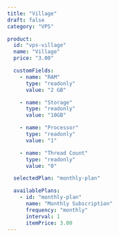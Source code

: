 ```yaml
---
title: "Village"
draft: false
category: "VPS"

product:
  id: "vps-village"
  name: "Village"
  price: "3.00"

  customFields:
    - name: "RAM"
      type: "readonly"
      value: "2 GB"

    - name: "Storage"
      type: "readonly"
      value: "10GB"

    - name: "Processor"
      type: "readonly"
      value: "1"

    - name: "Thread Count"
      type: "readonly"
      value: "0"

  selectedPlan: "monthly-plan"

  availablePlans:
    - id: "monthly-plan"
      name: "Monthly Subscription"
      frequency: "monthly"
      interval: 1
      itemPrice: 3.00
---
```

